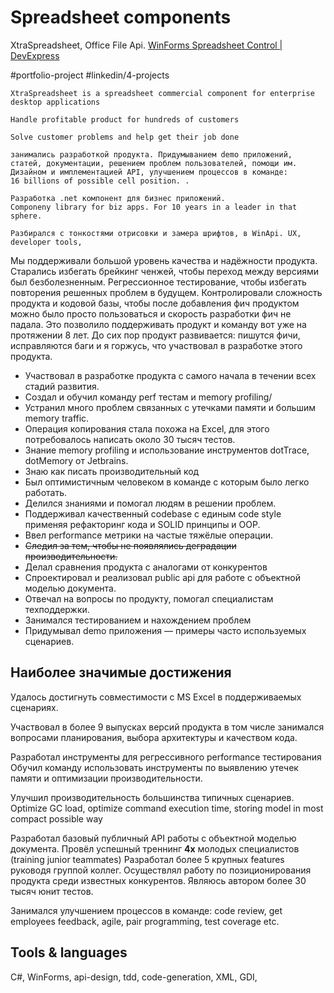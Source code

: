 # Spreadsheet components
XtraSpreadsheet, Office File Api.
[WinForms Spreadsheet Control | DevExpress](https://www.devexpress.com/products/net/controls/winforms/spreadsheet/)

#portfolio-project
#linkedin/4-projects

```
XtraSpreadsheet is a spreadsheet commercial component for enterprise desktop applications

Handle profitable product for hundreds of customers

Solve customer problems and help get their job done

занимались разработкой продукта. Придумыванием demo приложений, статей, документации, решением проблем пользователей, помощи им. Дизайном и имплементацией API, улучшением процессов в команде: 
16 billions of possible cell position. . 

Разработка .net компонент для бизнес приложений. 
Componeny library for biz apps. For 10 years in a leader in that sphere.

Разбирался с тонкостями отрисовки и замера шрифтов, в WinApi. UX, developer tools, 
```
Мы поддерживали большой уровень качества и надёжности продукта. Старались избегать брейкинг  ченжей, чтобы переход между версиями был безболезненным. Регрессионное тестирование, чтобы избегать повторения решенных проблем в будущем. Контролировали сложность продукта и кодовой базы, чтобы после добавления фич продуктом можно было просто пользоваться и скорость разработки фич не падала.  Это позволило поддерживать продукт и команду вот уже на протяжении 8 лет. До сих пор продукт развивается: пишутся фичи, исправляются баги и я горжусь, что участвовал в разработке этого продукта.

* Участвовал в разработке продукта с самого начала в течении всех стадий развития.
* Создал и обучил команду perf тестам и memory profiling/
* Устранил много проблем связанных с утечками памяти и большим memory traffic. 
* Операция копирования стала похожа на Excel, для этого потребовалось написать около 30 тысяч тестов.
* Знание memory profiling и использование инструментов dotTrace, dotMemory от Jetbrains.
* Знаю как писать производительный код
* Был оптимистичным человеком в команде с которым было легко работать.
* Делился знаниями и помогал людям в решении проблем.
* Поддерживал качественный codebase с единым code style применяя рефакторинг кода и SOLID принципы и OOP.
* Ввел performance метрики на частые тяжёлые операции.
* ~~Следил за тем, чтобы не появлялись деградации производительности.~~
* Делал сравнения продукта с аналогами от конкурентов
* Спроектировал и реализовал public api для работе с объектной моделью документа.
* Отвечал на вопросы по продукту, помогал специалистам техподдержки.
* Занимался тестированием и нахождением проблем
* Придумывал demo приложения — примеры часто используемых сценариев.

## Наиболее значимые достижения
Удалось достигнуть совместимости с  MS Excel в поддерживаемых сценариях.

Участвовал в более 9 выпусках версий продукта в том числе занимался вопросами планирования, выбора архитектуры и качеством кода.

Разработал инструменты для регрессивного performance тестирования
Обучил команду использовать инструменты по выявлению утечек памяти и оптимизации производительности. 

Улучшил производительность большинства типичных сценариев.
Optimize GC load, optimize command execution time, storing model in most compact possible way

Разработал базовый публичный API работы с объектной моделью документа.
Провёл успешный треннинг **4х** молодых специалистов (training junior teammates)
Разработал более 5 крупных features руководя группой коллег.
Осуществлял работу по позиционирования продукта среди известных конкурентов.
Являюсь автором более 30 тысяч юнит тестов. 

Занимался улучшением процессов в команде: code review, get employees feedback, agile, pair programming, test coverage etc.

## Tools & languages
C#, WinForms, api-design, tdd, code-generation, XML, GDI,